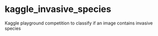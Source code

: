 # kaggle_invasive_species
Kaggle playground competition to classify if an image contains invasive species
